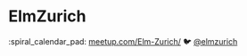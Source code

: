 # ElmZurich

:spiral_calendar_pad: [meetup.com/Elm-Zurich/](www.meetup.com/Elm-Zurich/)
:bird: [@elmzurich](https://twitter.com/elmzurich)
